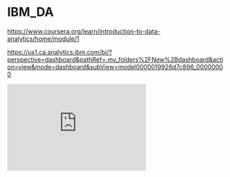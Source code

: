 # IBM_DA

https://www.coursera.org/learn/introduction-to-data-analytics/home/module/1

https://us1.ca.analytics.ibm.com/bi/?perspective=dashboard&pathRef=.my_folders%2FNew%2Bdashboard&action=view&mode=dashboard&subView=model0000019926d7c896_00000000

<iframe src="https://us1.ca.analytics.ibm.com/bi/?perspective=dashboard&amp;pathRef=.my_folders%2FNew%2Bdashboard&amp;closeWindowOnLastView=true&amp;ui_appbar=false&amp;ui_navbar=false&amp;shareMode=embedded&amp;action=view&amp;mode=dashboard&amp;subView=model0000019926d7c896_00000000" width="320" height="200" frameborder="0" gesture="media" allow="encrypted-media" allowfullscreen=""></iframe>
